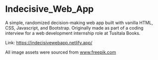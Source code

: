 # Indecisive_Web_App
A simple, randomized decision-making web app built with vanilla HTML, CSS, Javascript, and Bootstrap. Originally made as part of a coding interview for a web development internship role at Tusitala Books.

Link: https://indecisivewebapp.netlify.app/

All image assets were sourced from www.freepik.com
